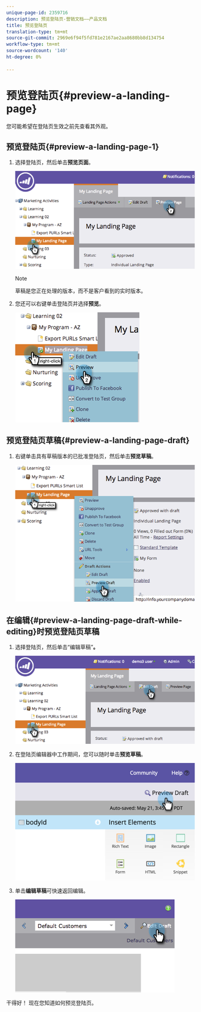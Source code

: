 ```yaml
---
unique-page-id: 2359716
description: 预览登陆页-营销文档——产品文档
title: 预览登陆页
translation-type: tm+mt
source-git-commit: 2969e6f94f5fd781e2167ae2aa8680bb8d134754
workflow-type: tm+mt
source-wordcount: '140'
ht-degree: 0%

---
```



# 预览登陆页{#preview-a-landing-page}

您可能希望在登陆页生效之前先查看其外观。

## 预览登陆页{#preview-a-landing-page-1}

1. 选择登陆页，然后单击&#x200B;**预览页面**。

   ![](assets/image2014-9-16-16-3a21-3a10.png)

   >[!NOTE]
   >
   >草稿是您正在处理的版本，而不是客户看到的实时版本。

1. 您还可以右键单击登陆页并选择&#x200B;**预览**。

   ![](assets/image2014-9-17-10-3a9-3a49.png)

## 预览登陆页草稿{#preview-a-landing-page-draft}

1. 右键单击具有草稿版本的已批准登陆页，然后单击&#x200B;**预览草稿**。

   ![](assets/image2014-9-17-10-3a9-3a56.png)

## 在编辑{#preview-a-landing-page-draft-while-editing}时预览登陆页草稿

1. 选择登陆页，然后单击“编辑草稿”**。**

   ![](assets/image2014-9-17-10-3a10-3a4.png)

1. 在登陆页编辑器中工作期间，您可以随时单击&#x200B;**预览草稿**。

   ![](assets/image2015-5-21-15-3a48-3a59.png)

1. 单击&#x200B;**编辑草稿**&#x200B;可快速返回编辑。

   ![](assets/image2014-9-17-10-3a10-3a20.png)

干得好！ 现在您知道如何预览登陆页。
